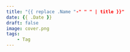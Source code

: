 ```yaml
---
title: "{{ replace .Name "-" " " | title }}"
date: {{ .Date }}
draft: false
image: cover.png
tags: 
    - Tag
---
```


